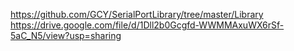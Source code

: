 https://github.com/GCY/SerialPortLibrary/tree/master/Library
https://drive.google.com/file/d/1Dll2b0Gcgfd-WWMMAxuWX6rSf-5aC_N5/view?usp=sharing
